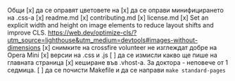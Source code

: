 Общи
[x] да се оправят цветовете на <a>
[x] да се оправи минифицирането на .css-a
[x] readme.md
[x] contributing.md
[x] license.md
[x] Set an explicit width and height on image elements to reduce layout shifts and improve CLS. https://web.dev/optimize-cls/?utm_source=lighthouse&utm_medium=devtools#images-without-dimensions
[x] снимките на crossfire volunteer не изглеждат добре на Opera Mini
[x] версии на .css и .js
[ ] да се измисли какво ще пише на главната страница
[x] кеширане във .vhost-a. За доктора - неповече от 1 седмица.
[ ] да се почисти Makefile и да се направи `make standard-pages`
